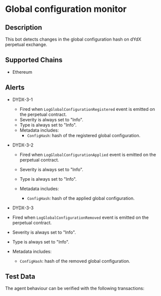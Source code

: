 # Global configuration monitor

## Description

This bot detects changes in the global configuration hash on dYdX perpetual exchange.

## Supported Chains

- Ethereum

## Alerts

- DYDX-3-1

  - Fired when `LogGlobalConfigurationRegistered` event is emitted on the perpetual contract.
  - Severity is always set to "Info".
  - Type is always set to "Info".
  - Metadata includes:
    - `ConfigHash`: hash of the registered global configuration.

- DYDX-3-2

  - Fired when `LogGlobalConfigurationApplied` event is emitted on the perpetual contract.
  - Severity is always set to "Info".
  - Type is always set to "Info".
  - Metadata includes:

    - `ConfigHash`: hash of the applied global configuration.

- DYDX-3-3
- Fired when `LogGlobalConfigurationRemoved` event is emitted on the perpetual contract.
- Severity is always set to "Info".
- Type is always set to "Info".
- Metadata includes:
  - `ConfigHash`: hash of the removed global configuration.

## Test Data

The agent behaviour can be verified with the following transactions:

